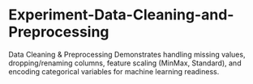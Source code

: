 # Experiment-Data-Cleaning-and-Preprocessing
Data Cleaning &amp; Preprocessing Demonstrates handling missing values, dropping/renaming columns, feature scaling (MinMax, Standard), and encoding categorical variables for machine learning readiness.
